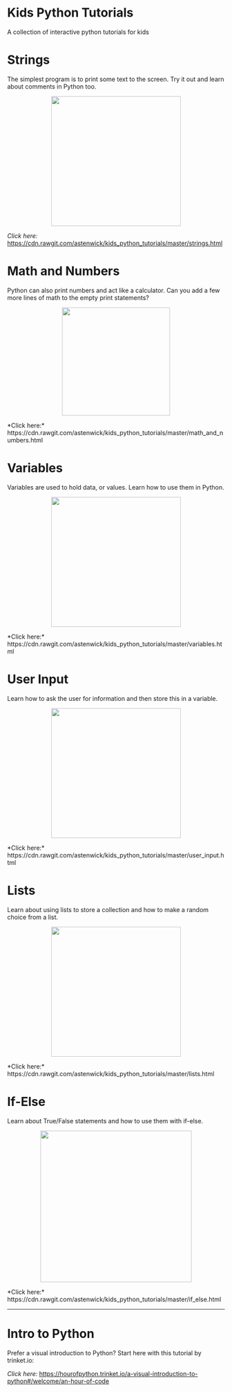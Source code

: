 # Kids Python Tutorials
A collection of interactive python tutorials for kids

# **Strings**
The simplest program is to print some text to the screen. Try it out and learn about comments in Python too.
<p align="center">
  <a href="https://cdn.rawgit.com/astenwick/kids_python_tutorials/master/strings.html">
    <img src="http://www.htmliseasy.com/about_gifs/hello_world.gif" width="300"/>
  </a>
</p>

*Click here:* https://cdn.rawgit.com/astenwick/kids_python_tutorials/master/strings.html

# **Math and Numbers**
Python can also print numbers and act like a calculator. Can you add a few more lines of math to the empty print statements?
<p align="center">
  <a href="https://cdn.rawgit.com/astenwick/kids_python_tutorials/master/math_and_numbers.html">
    <img src="http://www.newtechmachinery.com/wp-content/uploads/2011/09/calculator.png" width="250"/>
  </a>
</p>
*Click here:* https://cdn.rawgit.com/astenwick/kids_python_tutorials/master/math_and_numbers.html

# **Variables**
Variables are used to hold data, or values. Learn how to use them in Python.
<p align="center">
  <a href="https://cdn.rawgit.com/astenwick/kids_python_tutorials/master/variables.html">
    <img src="http://img.c4learn.com/2012/02/Variable-in-Java.jpg" width="300"/>
  </a>
</p>
*Click here:* https://cdn.rawgit.com/astenwick/kids_python_tutorials/master/variables.html

# **User Input**
Learn how to ask the user for information and then store this in a variable.
<p align="center">
  <a href="https://cdn.rawgit.com/astenwick/kids_python_tutorials/master/user_input.html">
    <img src="https://crohnsandtherealgirl.files.wordpress.com/2015/06/name-tag.jpg" width="300"/>
  </a>
</p>
*Click here:* https://cdn.rawgit.com/astenwick/kids_python_tutorials/master/user_input.html

# **Lists**
Learn about using lists to store a collection and how to make a random choice from a list.
<p align="center">
  <a href="https://cdn.rawgit.com/astenwick/kids_python_tutorials/master/lists.html">
    <img src="http://blog.enjoycss.com/wp-content/uploads/2015/09/woman-making-list.jpg" width="300"/>
  </a>
</p>
*Click here:* https://cdn.rawgit.com/astenwick/kids_python_tutorials/master/lists.html

# **If-Else**
Learn about True/False statements and how to use them with if-else.
<p align="center">
  <a href="https://cdn.rawgit.com/astenwick/kids_python_tutorials/master/if_else.html">
    <img src="https://www.kirupa.com/html5/images/conditional_start_72.png" width="350"/>
  </a>
</p>
*Click here:* https://cdn.rawgit.com/astenwick/kids_python_tutorials/master/if_else.html
 
------------------------------------------------------------------------------------------------------------------------
# **Intro to Python**
Prefer a visual introduction to Python? Start here with this tutorial by trinket.io:

*Click here:* https://hourofpython.trinket.io/a-visual-introduction-to-python#/welcome/an-hour-of-code

